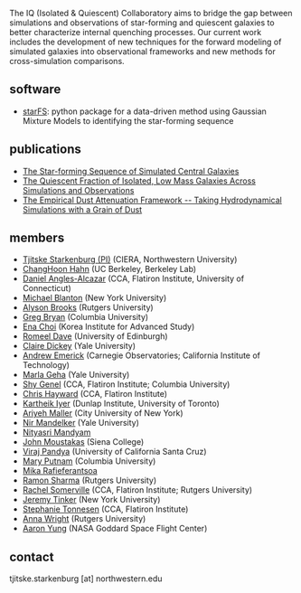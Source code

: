 The IQ (Isolated & Quiescent) Collaboratory aims to bridge the gap between simulations and observations of star-forming and quiescent galaxies to better characterize internal quenching processes. Our current work includes the development of new techniques for the forward modeling of simulated galaxies into observational frameworks and new methods for cross-simulation comparisons.

## software
- [starFS](https://github.com/IQcollaboratory/starFS): python package for a data-driven method using Gaussian Mixture Models
to identifying the star-forming sequence

## publications 
- [The Star-forming Sequence of Simulated Central Galaxies](https://ui.adsabs.harvard.edu/abs/2019ApJ...872..160H/abstract)
- [The Quiescent Fraction of Isolated, Low Mass Galaxies Across Simulations and Observations](https://ui.adsabs.harvard.edu/abs/2021ApJ...915...53D/abstract)
- [The Empirical Dust Attenuation Framework -- Taking Hydrodynamical Simulations with a Grain of Dust](https://ui.adsabs.harvard.edu/abs/2021arXiv210609741H/abstract)

## members 
- [Tjitske Starkenburg (PI)](https://tstarkenburg.github.io/) (CIERA, Northwestern University)
- [ChangHoon Hahn](http://changhoonhahn.github.io/) (UC Berkeley, Berkeley Lab) 
- [Daniel Angles-Alcazar]() (CCA, Flatiron Institute, University of Connecticut)
- [Michael Blanton]() (New York University)
- [Alyson Brooks]() (Rutgers University)
- [Greg Bryan]() (Columbia University)
- [Ena Choi](https://sites.google.com/site/astroenachoi/) (Korea Institute for Advanced Study)
- [Romeel Dave]() (University of Edinburgh)
- [Claire Dickey](http://clairedickey.com/) (Yale University)
- [Andrew Emerick]() (Carnegie Observatories; California Institute of Technology)
- [Marla Geha](http://www.astro.yale.edu/mgeha/) (Yale University)
- [Shy Genel]() (CCA, Flatiron Institute; Columbia University)
- [Chris Hayward]() (CCA, Flatiron Institute)
- [Kartheik Iyer]() (Dunlap Institute, University of Toronto)
- [Ariyeh Maller]() (City University of New York)
- [Nir Mandelker]() (Yale University)
- [Nityasri Mandyam]()
- [John Moustakas]() (Siena College)
- [Viraj Pandya]() (University of California Santa Cruz)
- [Mary Putnam]() (Columbia University)
- [Mika Rafieferantsoa]()
- [Ramon Sharma]() (Rutgers University)
- [Rachel Somerville]() (CCA, Flatiron Institute; Rutgers University)
- [Jeremy Tinker]() (New York University)
- [Stephanie Tonnesen]() (CCA, Flatiron Institute)
- [Anna Wright]() (Rutgers University)
- [Aaron Yung]() (NASA Goddard Space Flight Center)

## contact
tjitske.starkenburg [at] northwestern.edu
